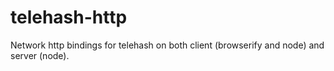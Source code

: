 telehash-http
=============

Network http bindings for telehash on both client (browserify and node) and server (node).
